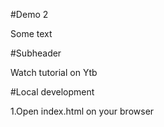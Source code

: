 #Demo 2

Some text

#Subheader

Watch tutorial on Ytb

#Local development

1.Open index.html on your browser